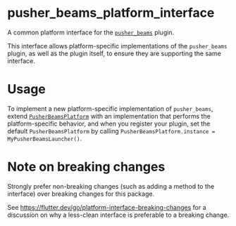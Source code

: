 # pusher_beams_platform_interface

A common platform interface for the [`pusher_beams`][1] plugin.

This interface allows platform-specific implementations of the `pusher_beams`
plugin, as well as the plugin itself, to ensure they are supporting the
same interface.

# Usage

To implement a new platform-specific implementation of `pusher_beams`, extend
[`PusherBeamsPlatform`][2] with an implementation that performs the
platform-specific behavior, and when you register your plugin, set the default
`PusherBeamsPlatform` by calling
`PusherBeamsPlatform.instance = MyPusherBeamsLauncher()`.

# Note on breaking changes

Strongly prefer non-breaking changes (such as adding a method to the interface)
over breaking changes for this package.

See https://flutter.dev/go/platform-interface-breaking-changes for a discussion
on why a less-clean interface is preferable to a breaking change.

[1]: ../pusher_beams
[2]: lib/pusher_beams_platform_interface.dart